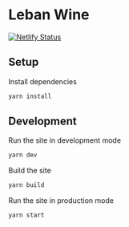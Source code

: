 # Leban Wine

[![Netlify Status](https://api.netlify.com/api/v1/badges/524d6e7d-94d9-4644-abcb-9fd758ce3aa1/deploy-status)](https://app.netlify.com/sites/festive-lalande-78ef50/deploys)

## Setup

Install dependencies

```bash
yarn install
```

## Development

Run the site in development mode

```bash
yarn dev
```

Build the site

```bash
yarn build
```

Run the site in production mode

```bash
yarn start
```
